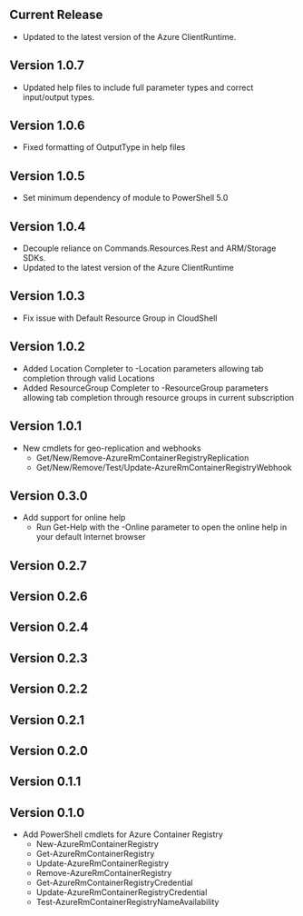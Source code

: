 <!--
    Please leave this section at the top of the change log.

    Changes for the current release should go under the section titled "Current Release", and should adhere to the following format:

    ## Current Release
    * Overview of change #1
        - Additional information about change #1
    * Overview of change #2
        - Additional information about change #2
        - Additional information about change #2
    * Overview of change #3
    * Overview of change #4
        - Additional information about change #4

    ## YYYY.MM.DD - Version X.Y.Z (Previous Release)
    * Overview of change #1
        - Additional information about change #1
-->
## Current Release
* Updated to the latest version of the Azure ClientRuntime.

## Version 1.0.7
* Updated help files to include full parameter types and correct input/output types.

## Version 1.0.6
* Fixed formatting of OutputType in help files

## Version 1.0.5
* Set minimum dependency of module to PowerShell 5.0

## Version 1.0.4
* Decouple reliance on Commands.Resources.Rest and ARM/Storage SDKs.
* Updated to the latest version of the Azure ClientRuntime

## Version 1.0.3
* Fix issue with Default Resource Group in CloudShell

## Version 1.0.2
* Added Location Completer to -Location parameters allowing tab completion through valid Locations
* Added ResourceGroup Completer to -ResourceGroup parameters allowing tab completion through resource groups in current subscription

## Version 1.0.1
* New cmdlets for geo-replication and webhooks
    - Get/New/Remove-AzureRmContainerRegistryReplication
    - Get/New/Remove/Test/Update-AzureRmContainerRegistryWebhook

## Version 0.3.0
* Add support for online help
    - Run Get-Help with the -Online parameter to open the online help in your default Internet browser

## Version 0.2.7

## Version 0.2.6

## Version 0.2.4

## Version 0.2.3

## Version 0.2.2

## Version 0.2.1

## Version 0.2.0

## Version 0.1.1

## Version 0.1.0
* Add PowerShell cmdlets for Azure Container Registry
    - New-AzureRmContainerRegistry
    - Get-AzureRmContainerRegistry
    - Update-AzureRmContainerRegistry
    - Remove-AzureRmContainerRegistry
    - Get-AzureRmContainerRegistryCredential
    - Update-AzureRmContainerRegistryCredential
    - Test-AzureRmContainerRegistryNameAvailability
